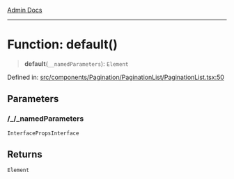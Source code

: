 [Admin Docs](/)

***

# Function: default()

> **default**(`__namedParameters`): `Element`

Defined in: [src/components/Pagination/PaginationList/PaginationList.tsx:50](https://github.com/PalisadoesFoundation/talawa-admin/blob/main/src/components/Pagination/PaginationList/PaginationList.tsx#L50)

## Parameters

### /_/_namedParameters

`InterfacePropsInterface`

## Returns

`Element`
